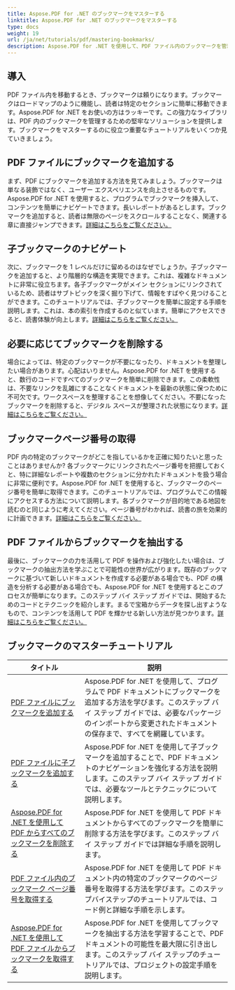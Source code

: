 ```yaml
---
title: Aspose.PDF for .NET のブックマークをマスターする
linktitle: Aspose.PDF for .NET のブックマークをマスターする
type: docs
weight: 19
url: /ja/net/tutorials/pdf/mastering-bookmarks/
description: Aspose.PDF for .NET を使用して、PDF ファイル内のブックマークを管理する技術を習得します。チュートリアルでは、ブックマークの追加から削除まで、すべてをシームレスに説明します。
---
```

## 導入

PDF ファイル内を移動するとき、ブックマークは頼りになります。ブックマークはロードマップのように機能し、読者は特定のセクションに簡単に移動できます。Aspose.PDF for .NET をお使いの方はラッキーです。この強力なライブラリは、PDF 内のブックマークを管理するための堅牢なソリューションを提供します。ブックマークをマスターするのに役立つ重要なチュートリアルをいくつか見ていきましょう。

## PDF ファイルにブックマークを追加する

まず、PDF にブックマークを追加する方法を見てみましょう。ブックマークは単なる装飾ではなく、ユーザー エクスペリエンスを向上させるものです。Aspose.PDF for .NET を使用すると、プログラムでブックマークを挿入して、コンテンツを簡単にナビゲートできます。長いレポートがあるとします。ブックマークを追加すると、読者は無限のページをスクロールすることなく、関連する章に直接ジャンプできます。[詳細はこちらをご覧ください。](./adding-bookmark/)

## 子ブックマークのナビゲート

次に、ブックマークを 1 レベルだけに留めるのはなぜでしょうか。子ブックマークを追加すると、より階層的な構造を実現できます。これは、複雑なドキュメントに非常に役立ちます。各子ブックマークがメイン セクションにリンクされているため、読者はサブトピックを深く掘り下げて、情報をすばやく見つけることができます。このチュートリアルでは、子ブックマークを簡単に設定する手順を説明します。これは、本の索引を作成するのと似ています。簡単にアクセスできると、読書体験が向上します。[詳細はこちらをご覧ください。](./adding-child-bookmark/)

## 必要に応じてブックマークを削除する

場合によっては、特定のブックマークが不要になったり、ドキュメントを整理したい場合があります。心配はいりません。Aspose.PDF for .NET を使用すると、数行のコードですべてのブックマークを簡単に削除できます。この柔軟性は、不要なリンクを乱雑にすることなくドキュメントを最新の状態に保つために不可欠です。ワークスペースを整理することを想像してください。不要になったブックマークを削除すると、デジタル スペースが整理された状態になります。[詳細はこちらをご覧ください。](./remove-all-bookmarks/)

## ブックマークページ番号の取得

PDF 内の特定のブックマークがどこを指しているかを正確に知りたいと思ったことはありませんか? 各ブックマークにリンクされたページ番号を把握しておくと、特に詳細なレポートや複数のセクションに分かれたドキュメントを扱う場合に非常に便利です。Aspose.PDF for .NET を使用すると、ブックマークのページ番号を簡単に取得できます。このチュートリアルでは、プログラムでこの情報にアクセスする方法について説明します。各ブックマークが目的地である地図を読むのと同じように考えてください。ページ番号がわかれば、読書の旅を効果的に計画できます。[詳細はこちらをご覧ください。](./retrieve-bookmark-page-number/)

## PDF ファイルからブックマークを抽出する

最後に、ブックマークの力を活用して PDF を操作および強化したい場合は、ブックマークの抽出方法を学ぶことで可能性の世界が広がります。既存のブックマークに基づいて新しいドキュメントを作成する必要がある場合でも、PDF の構造を分析する必要がある場合でも、Aspose.PDF for .NET を使用するとこのプロセスが簡単になります。このステップ バイ ステップ ガイドでは、開始するためのコードとテクニックを紹介します。まるで宝箱からデータを探し出すようなもので、コンテンツを活用して PDF を輝かせる新しい方法が見つかります。[詳細はこちらをご覧ください。](./get-bookmarks-from-pdf-files/)

## ブックマークのマスターチュートリアル
| タイトル | 説明 |
| --- | --- | 
| [PDF ファイルにブックマークを追加する](./adding-bookmark/) | Aspose.PDF for .NET を使用して、プログラムで PDF ドキュメントにブックマークを追加する方法を学びます。このステップ バイ ステップ ガイドでは、必要なパッケージのインポートから変更されたドキュメントの保存まで、すべてを網羅しています。 |  
| [PDF ファイルに子ブックマークを追加する](./adding-child-bookmark/) | Aspose.PDF for .NET を使用して子ブックマークを追加することで、PDF ドキュメントのナビゲーションを強化する方法を説明します。このステップ バイ ステップ ガイドでは、必要なツールとテクニックについて説明します。 |  
| [Aspose.PDF for .NET を使用して PDF からすべてのブックマークを削除する](./remove-all-bookmarks/) | Aspose.PDF for .NET を使用して PDF ドキュメントからすべてのブックマークを簡単に削除する方法を学びます。このステップ バイ ステップ ガイドでは詳細な手順を説明します。 |  
| [PDF ファイル内のブックマーク ページ番号を取得する](./retrieve-bookmark-page-number/) | Aspose.PDF for .NET を使用して PDF ドキュメント内の特定のブックマークのページ番号を取得する方法を学びます。このステップバイステップのチュートリアルでは、コード例と詳細な手順を示します。 |  
| [Aspose.PDF for .NET を使用して PDF ファイルからブックマークを取得する](./get-bookmarks-from-pdf-files/) | Aspose.PDF for .NET を使用してブックマークを抽出する方法を学習することで、PDF ドキュメントの可能性を最大限に引き出します。このステップ バイ ステップのチュートリアルでは、プロジェクトの設定手順を説明します。 |  